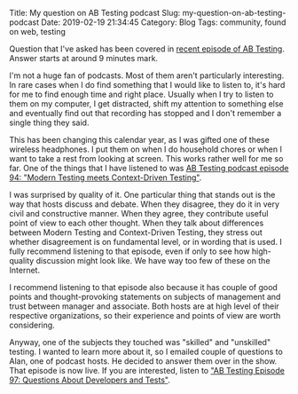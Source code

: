 Title: My question on AB Testing podcast 
Slug: my-question-on-ab-testing-podcast
Date: 2019-02-19 21:34:45
Category: Blog
Tags: community, found on web, testing

Question that I've asked has been covered in [recent episode of AB Testing](https://www.angryweasel.com/ABTesting/ab-testing-episode-97-questions-about-developers-and-tests/). Answer starts at around 9 minutes mark.

<!-- more -->

I'm not a huge fan of podcasts. Most of them aren't particularly interesting. In rare cases when I do find something that I would like to listen to, it's hard for me to find enough time and right place. Usually when I try to listen to them on my computer, I get distracted, shift my attention to something else and eventually find out that recording has stopped and I don't remember a single thing they said.

This has been changing this calendar year, as I was gifted one of these wireless headphones. I put them on when I do household chores or when I want to take a rest from looking at screen. This works rather well for me so far. One of the things that I have listened to was [AB Testing podcast episode 94: "Modern Testing meets Context-Driven Testing"](https://www.angryweasel.com/ABTesting/ab-testing-episode-94-modern-testing-meets-context-driven-testing/).

I was surprised by quality of it. One particular thing that stands out is the way that hosts discuss and debate. When they disagree, they do it in very civil and constructive manner. When they agree, they contribute useful point of view to each other thought. When they talk about differences between Modern Testing and Context-Driven Testing, they stress out whether disagreement is on fundamental level, or in wording that is used. I fully recommend listening to that episode, even if only to see how high-quality discussion might look like. We have way too few of these on the Internet.

I recommend listening to that episode also because it has couple of good points and thought-provoking statements on subjects of management and trust between manager and associate. Both hosts are at high level of their respective organizations, so their experience and points of view are worth considering.

Anyway, one of the subjects they touched was "skilled" and "unskilled" testing. I wanted to learn more about it, so I emailed couple of questions to Alan, one of podcast hosts. He decided to answer them over in the show. That episode is now live. If you are interested, listen to ["AB Testing Episode 97: Questions About Developers and Tests"](https://www.angryweasel.com/ABTesting/ab-testing-episode-97-questions-about-developers-and-tests/).
